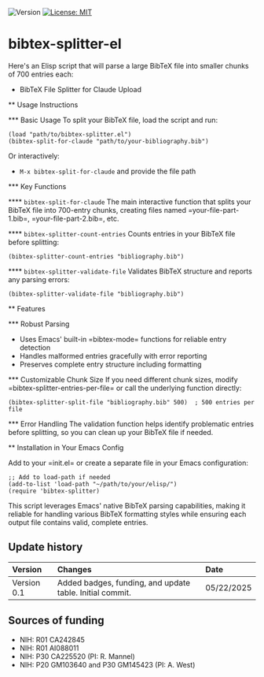 ![Version](https://img.shields.io/static/v1?label=matplotlib-voice-in&message=0.0&color=brightcolor)
[![License: MIT](https://img.shields.io/badge/License-MIT-blue.svg)](https://opensource.org/licenses/MIT)
# bibtex-splitter-el

Here's an Elisp script that will parse a large BibTeX file into smaller chunks of 700 entries each:

* BibTeX File Splitter for Claude Upload

** Usage Instructions

*** Basic Usage
To split your BibTeX file, load the script and run:
```elisp
(load "path/to/bibtex-splitter.el")
(bibtex-split-for-claude "path/to/your-bibliography.bib")
```

Or interactively:
- `M-x bibtex-split-for-claude`  and provide the file path

*** Key Functions

**** `bibtex-split-for-claude`
The main interactive function that splits your BibTeX file into 700-entry chunks, creating files named =your-file-part-1.bib=, =your-file-part-2.bib=, etc.

**** `bibtex-splitter-count-entries`
Counts entries in your BibTeX file before splitting:


```elisp
(bibtex-splitter-count-entries "bibliography.bib")
```

**** `bibtex-splitter-validate-file`
Validates BibTeX structure and reports any parsing errors:
```elisp
(bibtex-splitter-validate-file "bibliography.bib")
```

** Features

*** Robust Parsing
- Uses Emacs' built-in =bibtex-mode= functions for reliable entry detection
- Handles malformed entries gracefully with error reporting
- Preserves complete entry structure including formatting

*** Customizable Chunk Size
If you need different chunk sizes, modify =bibtex-splitter-entries-per-file= or call the underlying function directly:
```elisp
(bibtex-splitter-split-file "bibliography.bib" 500)  ; 500 entries per file
```

*** Error Handling
The validation function helps identify problematic entries before splitting, so you can clean up your BibTeX file if needed.

** Installation in Your Emacs Config

Add to your =init.el= or create a separate file in your Emacs configuration:
```elisp
;; Add to load-path if needed
(add-to-list 'load-path "~/path/to/your/elisp/")
(require 'bibtex-splitter)
```

This script leverages Emacs' native BibTeX parsing capabilities, making it reliable for handling various BibTeX formatting styles while ensuring each output file contains valid, complete entries.


## Update history
|Version      | Changes                                                                                                                                                                         | Date                 |
|:-----------|:------------------------------------------------------------------------------------------------------------------------------------------|:--------------------|
| Version 0.1 |   Added badges, funding, and update table.  Initial commit.                                                                                                                | 05/22/2025  |
## Sources of funding
- NIH: R01 CA242845
- NIH: R01 AI088011
- NIH: P30 CA225520 (PI: R. Mannel)
- NIH: P20 GM103640 and P30 GM145423 (PI: A. West)
